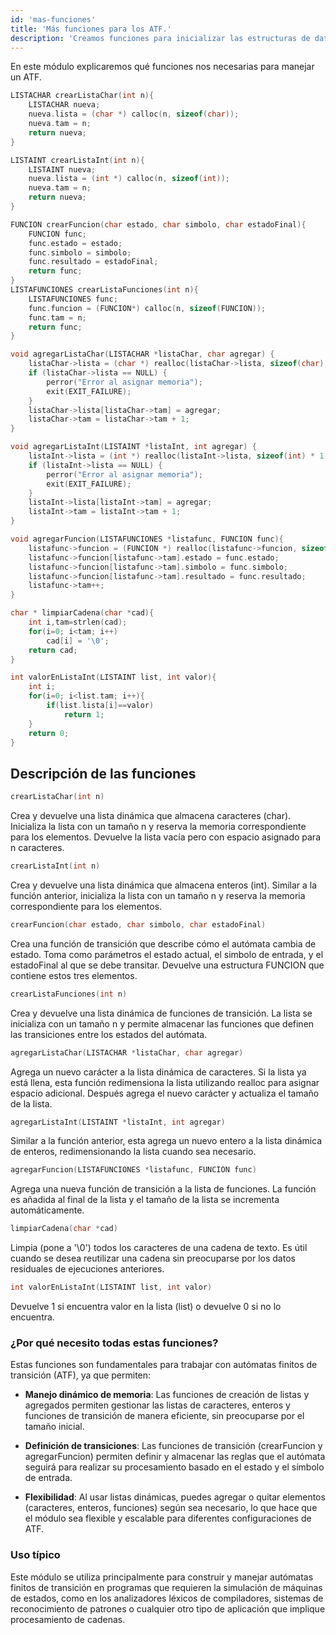 ```yaml
---
id: 'mas-funciones'
title: 'Más funciones para los ATF.'
description: 'Creamos funciones para inicializar las estructuras de datos de los ATF.'
---
```


En este módulo explicaremos qué funciones nos necesarias para manejar un ATF.

```c
LISTACHAR crearListaChar(int n){
	LISTACHAR nueva;
	nueva.lista = (char *) calloc(n, sizeof(char));
	nueva.tam = n;
	return nueva;
}

LISTAINT crearListaInt(int n){
	LISTAINT nueva;
	nueva.lista = (int *) calloc(n, sizeof(int));
	nueva.tam = n;
	return nueva;
}

FUNCION crearFuncion(char estado, char simbolo, char estadoFinal){
	FUNCION func;
	func.estado = estado;
	func.simbolo = simbolo;
	func.resultado = estadoFinal;
	return func;
}
LISTAFUNCIONES crearListaFunciones(int n){
	LISTAFUNCIONES func;
	func.funcion = (FUNCION*) calloc(n, sizeof(FUNCION));
	func.tam = n;
	return func;
}

void agregarListaChar(LISTACHAR *listaChar, char agregar) {
    listaChar->lista = (char *) realloc(listaChar->lista, sizeof(char) * 1 * (listaChar->tam + 1));
    if (listaChar->lista == NULL) {
        perror("Error al asignar memoria");
        exit(EXIT_FAILURE);
    }
    listaChar->lista[listaChar->tam] = agregar;
    listaChar->tam = listaChar->tam + 1;
}

void agregarListaInt(LISTAINT *listaInt, int agregar) {
    listaInt->lista = (int *) realloc(listaInt->lista, sizeof(int) * 1 * (listaInt->tam + 1));
    if (listaInt->lista == NULL) {
        perror("Error al asignar memoria");
        exit(EXIT_FAILURE);
    }
    listaInt->lista[listaInt->tam] = agregar;
    listaInt->tam = listaInt->tam + 1;
}

void agregarFuncion(LISTAFUNCIONES *listafunc, FUNCION func){
	listafunc->funcion = (FUNCION *) realloc(listafunc->funcion, sizeof(FUNCION) * (listafunc->tam+1));
	listafunc->funcion[listafunc->tam].estado = func.estado;
	listafunc->funcion[listafunc->tam].simbolo = func.simbolo;
	listafunc->funcion[listafunc->tam].resultado = func.resultado;
	listafunc->tam++;
}

char * limpiarCadena(char *cad){
	int i,tam=strlen(cad);
	for(i=0; i<tam; i++)
		cad[i] = '\0';
	return cad;
}

int valorEnListaInt(LISTAINT list, int valor){
	int i;
	for(i=0; i<list.tam; i++){
		if(list.lista[i]==valor)
			return 1;
	}
	return 0;
}
```

## Descripción de las funciones

```c
crearListaChar(int n)
```
Crea y devuelve una lista dinámica que almacena caracteres (char). Inicializa la lista con un tamaño n y reserva la memoria correspondiente para los elementos. Devuelve la lista vacía pero con espacio asignado para n caracteres.

```c
crearListaInt(int n)
```
Crea y devuelve una lista dinámica que almacena enteros (int). Similar a la función anterior, inicializa la lista con un tamaño n y reserva la memoria correspondiente para los elementos.

```c
crearFuncion(char estado, char simbolo, char estadoFinal)
```
Crea una función de transición que describe cómo el autómata cambia de estado. Toma como parámetros el estado actual, el simbolo de entrada, y el estadoFinal al que se debe transitar. Devuelve una estructura FUNCION que contiene estos tres elementos.

```c
crearListaFunciones(int n)
```
Crea y devuelve una lista dinámica de funciones de transición. La lista se inicializa con un tamaño n y permite almacenar las funciones que definen las transiciones entre los estados del autómata.

```c
agregarListaChar(LISTACHAR *listaChar, char agregar)
```
Agrega un nuevo carácter a la lista dinámica de caracteres. Si la lista ya está llena, esta función redimensiona la lista utilizando realloc para asignar espacio adicional. Después agrega el nuevo carácter y actualiza el tamaño de la lista.

```c
agregarListaInt(LISTAINT *listaInt, int agregar)
```
Similar a la función anterior, esta agrega un nuevo entero a la lista dinámica de enteros, redimensionando la lista cuando sea necesario.

```c
agregarFuncion(LISTAFUNCIONES *listafunc, FUNCION func)
```
Agrega una nueva función de transición a la lista de funciones. La función es añadida al final de la lista y el tamaño de la lista se incrementa automáticamente.

```c
limpiarCadena(char *cad)
```
Limpia (pone a '\0') todos los caracteres de una cadena de texto. Es útil cuando se desea reutilizar una cadena sin preocuparse por los datos residuales de ejecuciones anteriores.

```c
int valorEnListaInt(LISTAINT list, int valor)
```
Devuelve 1 si encuentra valor en la lista (list) o devuelve 0 si no lo encuentra.

### ¿Por qué necesito todas estas funciones?
Estas funciones son fundamentales para trabajar con autómatas finitos de transición (ATF), ya que permiten:

- **Manejo dinámico de memoria**: Las funciones de creación de listas y agregados permiten gestionar las listas de caracteres, enteros y funciones de transición de manera eficiente, sin preocuparse por el tamaño inicial.

- **Definición de transiciones**: Las funciones de transición (crearFuncion y agregarFuncion) permiten definir y almacenar las reglas que el autómata seguirá para realizar su procesamiento basado en el estado y el símbolo de entrada.

- **Flexibilidad**: Al usar listas dinámicas, puedes agregar o quitar elementos (caracteres, enteros, funciones) según sea necesario, lo que hace que el módulo sea flexible y escalable para diferentes configuraciones de ATF.

### Uso típico
Este módulo se utiliza principalmente para construir y manejar autómatas finitos de transición en programas que requieren la simulación de máquinas de estados, como en los analizadores léxicos de compiladores, sistemas de reconocimiento de patrones o cualquier otro tipo de aplicación que implique procesamiento de cadenas.
